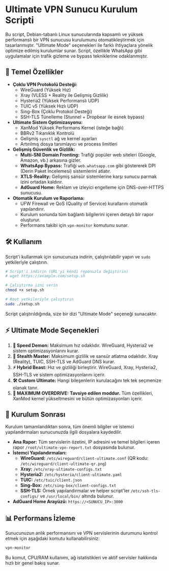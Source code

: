 # Ultimate VPN Sunucu Kurulum Scripti

Bu script, Debian-tabanlı Linux sunucularında kapsamlı ve yüksek performanslı bir VPN sunucusu kurulumunu otomatikleştirmek için tasarlanmıştır. "Ultimate Mode" seçenekleri ile farklı ihtiyaçlara yönelik optimize edilmiş kurulumlar sunar. Script, özellikle WhatsApp gibi uygulamalar için trafik gizleme ve bypass tekniklerine odaklanmıştır.

## 🚀 Temel Özellikler

- **Çoklu VPN Protokolü Desteği:**
  - WireGuard (Yüksek Hız)
  - Xray (VLESS + Reality ile Gelişmiş Gizlilik)
  - Hysteria2 (Yüksek Performanslı UDP)
  - TUIC v5 (Yüksek Hızlı UDP)
  - Sing-Box (Çoklu Protokol Desteği)
  - SSH-TLS Tünelleme (Stunnel + Dropbear ile esnek bypass)
- **Ultimate Sistem Optimizasyonu:**
  - XanMod Yüksek Performans Kernel (isteğe bağlı)
  - BBRv2 Tıkanıklık Kontrolü
  - Gelişmiş `sysctl` ağ ve kernel ayarları
  - Artırılmış dosya tanımlayıcı ve process limitleri
- **Gelişmiş Güvenlik ve Gizlilik:**
  - **Multi-SNI Domain Fronting:** Trafiği popüler web siteleri (Google, Amazon, vb.) arkasına gizler.
  - **WhatsApp Bypass:** Trafiği `web.whatsapp.com` gibi göstererek DPI (Derin Paket İncelemesi) sistemlerini atlatır.
  - **XTLS-Reality:** Gelişmiş sansür sistemlerine karşı sunucu parmak izini ortadan kaldırır.
  - **AdGuard Home:** Reklam ve izleyici engelleme için DNS-over-HTTPS sunucusu.
- **Otomatik Kurulum ve Raporlama:**
  - UFW Firewall ve QoS (Quality of Service) kurallarını otomatik yapılandırır.
  - Kurulum sonunda tüm bağlantı bilgilerini içeren detaylı bir rapor oluşturur.
  - Performans takibi için `vpn-monitor` komutunu sunar.

## 🛠️ Kullanım

Script'i kullanmak için sunucunuza indirin, çalıştırılabilir yapın ve `sudo` yetkileriyle çalıştırın.

```bash
# Script'i indirin (URL'yi kendi reponuzla değiştirin)
# wget https://example.com/setup.sh

# Çalıştırma izni verin
chmod +x setup.sh

# Root yetkileriyle çalıştırın
sudo ./setup.sh
```

Script çalıştırıldığında, size bir dizi "Ultimate Mode" seçeneği sunacaktır.

## ⚡ Ultimate Mode Seçenekleri

1.  **🏃 Speed Demon:** Maksimum hız odaklıdır. WireGuard, Hysteria2 ve sistem optimizasyonlarını kurar.
2.  **🥷 Stealth Master:** Maksimum gizlilik ve sansür atlatma odaklıdır. Xray (Reality), TUIC, SSH-TLS ve AdGuard DNS kurar.
3.  **⚡ Hybrid Beast:** Hız ve gizliliği birleştirir. WireGuard, Xray, Hysteria2, SSH-TLS ve sistem optimizasyonlarını içerir.
4.  **🛠️ Custom Ultimate:** Hangi bileşenlerin kurulacağını tek tek seçmenize olanak tanır.
5.  **🚀 MAXIMUM OVERDRIVE:** **Tavsiye edilen moddur.** Tüm özellikleri, XanMod kernel yükseltmesini ve bütün optimizasyonları içerir.

## 📄 Kurulum Sonrası

Kurulum tamamlandıktan sonra, tüm önemli bilgiler ve istemci yapılandırmaları sunucunuzda ilgili dosyalara kaydedilir.

- **Ana Rapor:** Tüm servislerin özetini, IP adresini ve temel bilgileri içeren rapor `/root/ultimate-vpn-report.txt` dosyasında bulunur.
- **İstemci Yapılandırmaları:**
  - **WireGuard:** `/etc/wireguard/client-ultimate.conf` (QR kodu: `/etc/wireguard/client-ultimate-qr.png`)
  - **Xray:** `/etc/xray-ultimate-configs.txt`
  - **Hysteria2:** `/etc/hysteria/client-ultimate.yaml`
  - **TUIC:** `/etc/tuic/client.json`
  - **Sing-Box:** `/etc/sing-box/client-configs.txt`
  - **SSH-TLS:** Örnek yapılandırmalar ve helper script'ler `/etc/ssh-tls-configs/` ve `/usr/local/bin/` altında bulunur.
- **AdGuard Home Arayüzü:** `https://<SUNUCU_IP>:3000`

## 📊 Performans İzleme

Sunucunuzun anlık performansını ve VPN servislerinin durumunu kontrol etmek için aşağıdaki komutu kullanabilirsiniz:

```bash
vpn-monitor
```

Bu komut, CPU/RAM kullanımı, ağ istatistikleri ve aktif servisler hakkında hızlı bir genel bakış sunar.
